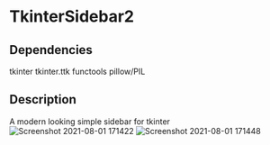 # TkinterSidebar2
## Dependencies
tkinter
tkinter.ttk
functools
pillow/PIL


## Description
 A modern looking simple sidebar for tkinter
![Screenshot 2021-08-01 171422](https://user-images.githubusercontent.com/68354546/127776238-88f57055-24d6-452e-86b5-0c4b24ccfaf8.png)
![Screenshot 2021-08-01 171448](https://user-images.githubusercontent.com/68354546/127776241-d6d9cfbe-5418-40f2-a2d7-1fe2e257b129.png)

